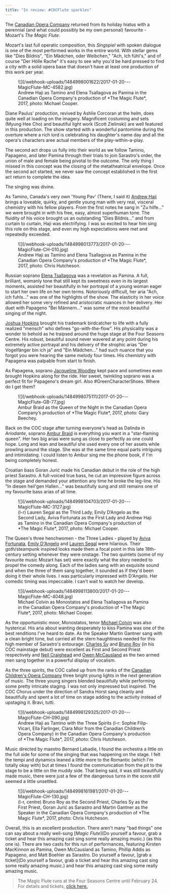 ```yaml
---
title: "In review: #COCFlute sparkles"
---
```


The [Canadian Opera Company](/scene/companies/canadian-opera-company/) returned from its  holiday hiatus with a perennial (and what could possibly be my own personal) favourite - Mozart's *The Magic Flute*.

Mozart's last full operatic composition, this *Singspiel* with spoken dialogue is one of the most performed works in the entire world. With stellar gems like "Dies Bildnis", "Ein Mädchen, oder Weibchen," "Ach, Ich fühl's," and of course "Der Hölle Rache" it's easy to see why you'd be hard pressed to find a city with a solid opera base that doesn't have at least one production of this work per year. 

<figure data-type="image">
![](/webhook-uploads/1484998001622/2017-01-20---MagicFlute-MC-4582.jpg)
<figcaption>Andrew Haji as Tamino and Elena Tsallagova as Pamina in the Canadian Opera Company's production of *The Magic Flute*, 2017, photo: Michael Cooper.</figcaption>
</figure>

Diane Paulus' production, revived by Ashlie Corcoran at the helm, does quite well at loading on the imagery. Magnificent costuming and sets (Myung Hee Cho) and beautiful light work (Scott Zielinski) are well featured in this production. The show started with a wonderful pantomime during the overture where a rich lord is celebrating his daughter's name day and all the opera's characters aree actual members of the play-within-a-play.

The second act drops us fully into their world as we follow Tamino, Papageno, and later Pamina through their trials to join Sarastro's order, the union of male and female being pivotal to the outcome. The only thing I missed in this concept was the closing of the metatheatrical envelope. Once the second act started, we never saw the concept established in the first act return to complete the idea. 

The singing was divine. 

As Tamino, Canada's very own 'Young Pav' (There, I said it) [Andrew Haji](/scene/people/andrew-haji/) brings a loveable, quirky, and gentle young man with very real, visceral chemistry with his fellow players. From the first notes he sang in "Zu hilfe..." we were brought in with his free, easy, almost superhuman tone. The fluidity of his voice brought us an outstanding "Dies Bildnis..." and from curtain to curtain, Haji was electrifying. I was so excited to hear him sing this role on this stage, and even my high expectations were met and repeatedly exceeded. 

<figure data-type="image">
![](/webhook-uploads/1484998013773/2017-01-20---MagicFlute-CH-010.jpg)
<figcaption>Andrew Haji as Tamino and Elena Tsallagova as Pamina in the Canadian Opera Company's production of *The Magic Flute*, 2017, photo: Chris Hutcheson.</figcaption>
</figure>

Russian soprano [Elena Tsallagova](/scene/people/elena-tsallagova/) was a revelation as Pamina. A full, brilliant, womanly tone that still kept its sweetness even in its largest moments, assisted her beautifully in her portrayal of a young woman eager to start her own life on her own terms. Notoriously difficult, her aria "Ach, ich fuhls..." was one of the highlights of the show. The elasticity in her voice allowed her some very refined and aristocratic nuances in her delivery. Her duet with Papageno "Bei Männern..." was some of the most beautiful singing of the night. 

[Joshua Hopkins](/scene/people/joshua-hopkins/) brought his trademark birdcatcher to life with a fully realized "mensch" who defines "go-with-the-flow". His physicality was a wonder to behold as he traipsed around the huge stage at the Four Seasons Centre. His robust, beautiful sound never wavered at any point during his extremely active portrayal and his delivery of the strophic arias "Der Vogelfänger bin ich ja" and "Ein Mädchen..." had such nuance that you forgot you were hearing the same melody four times. His chemistry with Papagena was palpable from start to finish. 

As Papagena, soprano [Jacqueline Woodley](/scene/people/jacqueline-woodley/) kept pace and sometimes even brought Hopkins along for the ride. Her sweet, twinkling soprano was a perfect fit for Papageno's dream girl. Also #GreenCharacterShoes. Where do I get them? 

<figure data-type="image">
![](/webhook-uploads/1484998075111/2017-01-20---MagicFlute-GB-77.jpg)
<figcaption>Ambur Braid as the Queen of the Night in the Canadian Opera Company’s production of *The Magic Flute*, 2017, photo: Gary Beechey.</figcaption>
</figure>

Back on the COC stage after turning everyone's head as Dalinda in *Ariodante*, soprano [Ambur Braid](/scene/people/ambur-braid/) is everything you want in a "star-flaming queen". Her two big arias were sung as close to perfectly as one could hope. Long and lean and beautiful she used every one of her assets while prowling around the stage. She was at the same time equal parts intriguing and intimidating. I could listen to Ambur sing me the phone book, if I'm being completely honest. 

Croatian bass Goran Jurić made his Canadian debut in the role of the high priest Sarastro. A full-voiced true bass, he cut an impressive figure across the stage and demanded your attention any time he broke the leg-line. His "In diesen heil'gen Hallen..." was beautifully sung and still remains one of my favourite bass arias of all time.

<figure data-type="image">
![](/webhook-uploads/1484998104703/2017-01-20---MagicFlute-MC-3127.jpg)
<figcaption>(l-r) Lauren Segal as the Third Lady, Emily D’Angelo as the Second Lady, Aviva Fortunata as the First Lady and Andrew Haji as Tamino in the Canadian Opera Company's production of *The Magic Flute*, 2017, photo: Michael Cooper.</figcaption>
</figure>

The Queen's three henchwomen - the Three Ladies - played by [Aviva Fortunata](/scene/people/aviva-fortunata/), [Emily D'Angelo](/scene/people/emily-dangelo/) and [Lauren Segal](/scene/people/lauren-segal/) were hilarious. Their goth/steampunk inspired looks made them a focal point in this late 18th-century setting whenever they were onstage. The two quintets (some of my favourite music Mozart has set) were exactly what the story needed to propel the comedy along. Each of the ladies sang with an exquisite sound and when the three of them sang together, it sounded as if they'd been doing it their whole lives. I was particularly impressed with D'Angelo. Her comedic timing was impeccable. I can't wait to watch her develop. 

<figure data-type="image">
![](/webhook-uploads/1484998113800/2017-01-20---MagicFlute-MC-4048.jpg)
<figcaption>Michael Colvin as Monostatos and Elena Tsallagova as Pamina in the Canadian Opera Company's production of *The Magic Flute*, 2017, photo: Michael Cooper.</figcaption>
</figure>

As the opportunistic moor, Monostatos, tenor [Michael Colvin](/scene/people/michael-colvin.) was also hysterical. His aria about wanting desperately to kiss Pamina was one of the best renditions I've heard to date. As the Speaker Martin Gantner sang with a clean bright tone, but carried all the stern haughtiness needed for this high member of Sarastro's entourage. [Charles Sy](/scene/people/charles-sy/) and [Bruno Roy](/scene/people/bruno-roy/) (in his COC mainstage debut) were excellent as First and Second Priest respectively and [Neil Craighead](/scene/people/neil-craighead/) and [Owen McCausland](/scene/people/owen-mccausland/) as the two armed men sang together in a powerful display of vocalism. 

As the three spirits, the COC called up from the ranks of the [Canadian Children's Opera Company](/scene/companies/canadian-childrens-opera-company/) three bright young lights in the next generation of music. The three young singers blended beautifully while performing some pretty intricate staging. I was not only impressed but inspired. The COC Chorus under the direction of Sandra Horst sang cleanly and beautifully and spent a lot of time on stage adding to the activity instead of upstaging it. Bravi, tutti. 

<figure data-type="image">
![](/webhook-uploads/1484998129325/2017-01-20---MagicFlute-CH-090.jpg)
<figcaption>Andrew Haji as Tamino with the Three Spirits (l-r: Sophie Filip-Vicari, Ella Farlinger, Clara Moir from the Canadian Children’s Opera Company) in the Canadian Opera Company's production of *The Magic Flute*, 2017, photo: Chris Hutcheson.</figcaption>
</figure>

Music directed by maestro Bernard Labadie, I found the orchestra a little on the full side for some of the singing that was happening on the stage. I felt the tempi and dynamics leaned a little more to the Romantic (which I'm totally okay with) but at times I found the communication from the pit to the stage to be a little on the muddy side. That being said, it was still beautifully made music, there were just a few of the dangerous turns in the score still seemed a little unsettled. 

<figure data-type="image">
![](/webhook-uploads/1484998161981/2017-01-20---MagicFlute-CH-130.jpg)
<figcaption>(l-r, centre) Bruno Roy as the Second Priest, Charles Sy as the First Priest, Goran Jurić as Sarastro and Martin Gantner as the Speaker in the Canadian Opera Company's production of *The Magic Flute*, 2017, photo: Chris Hutcheson.</figcaption>
</figure>

Overall, this is an excellent production. There aren't many "bad things" one can say about a really well-sung [*Magic Flute*](Do yourself a favour, grab a ticket and hear this amazing cast sing some really amazing music.) (as this one is). There are two casts for this run of performances, featuring Kirsten MacKinnon as Pamina, Owen McCausland as Tamino, Phillip Addis as Papageno, and Matt Boehler as Sarastro. Do yourself a favour, [grab a ticket](Do yourself a favour, grab a ticket and hear this amazing cast sing some really amazing music.) and hear this amazing cast sing some really amazing music.

>The Magic Flute runs at the Four Seasons Centre until February 24. For details and tickets, [click here.](http://www.coc.ca/PerformancesAndTickets/1617Season/MagicFlute.aspx)
